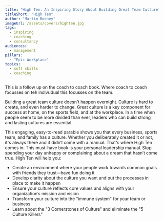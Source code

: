 ```yaml
---
title: "High Ten: An Inspiring Story About Building Great Team Culture" 
titleShort: "High Ten"
author: "Martin Rooney"
imageUrl: /assets/covers/highten.jpg
tags:
  - inspiring
  - coaching
  - consultancy
audiences: 
  - management
pillars:
  - "Epic Workplace"
topics:
  - soft skills
  - coaching
---
```


This is a follow up on the coach to coach book. Where coach to coach focusses on teh indivudual this focusses on the team.

Building a great team culture doesn't happen overnight. Culture is hard to create, and even harder to change. Great culture is a key component for success at home, on the sports field, and at the workplace. In a time when people seem to be more divided than ever, leaders who can build strong and lasting cultures are essential. 

This engaging, easy-to-read parable shows you that every business, sports team, and family has a culture. Whether you deliberately created it or not, it's always there and it didn’t come with a manual. That's where High Ten comes in. This must-have book is your personal leadership manual. Stop spending your day unhappy or complaining about a dream that hasn’t come true. High Ten will help you:

* Create an environment where your people work towards common goals with friends they trust—have fun doing it
* Develop clarity about the culture you want and put the processes in place to make it happen
* Ensure your culture reflects core values and aligns with your organization’s mission and vision
* Transform your culture into the "immune system" for your team or business
* Learn about the "3 Cornerstones of Culture" and eliminate the "5 Culture Killers"
